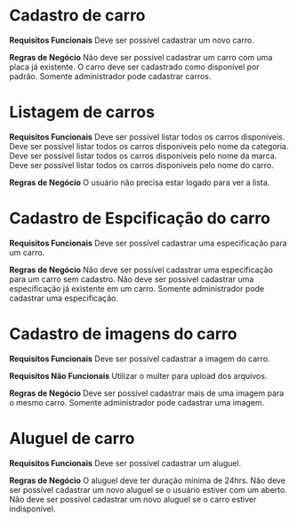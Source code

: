# Cadastro de carro

**Requisitos Funcionais**
Deve ser possível cadastrar um novo carro.

**Regras de Negócio**
Não deve ser possível cadastrar um carro com uma placa já existente.
O carro deve ser cadastrado como disponível por padrão.
Somente administrador pode cadastrar carros.

# Listagem de carros

**Requisitos Funcionais**
Deve ser possível listar todos os carros disponíveis.
Deve ser possível listar todos os carros disponíveis pelo nome da categoria.
Deve ser possível listar todos os carros disponíveis pelo nome da marca.
Deve ser possível listar todos os carros disponíveis pelo nome do carro.

**Regras de Negócio**
O usuário não precisa estar logado para ver a lista.

# Cadastro de Espcificação do carro

**Requisitos Funcionais**
Deve ser possível cadastrar uma especificação para um carro.

**Regras de Negócio**
Não deve ser possível cadastrar uma especificação para um carro sem cadastro.
Não deve ser possível cadastrar uma especificação já existente em um carro.
Somente administrador pode cadastrar uma especificação.

# Cadastro de imagens do carro

**Requisitos Funcionais**
Deve ser possível cadastrar a imagem do carro.

**Requisitos Não Funcionais**
Utilizar o multer para upload dos arquivos.

**Regras de Negócio**
Deve ser possível cadastrar mais de uma imagem para o mesmo carro.
Somente administrador pode cadastrar uma imagem.

# Aluguel de carro

**Requisitos Funcionais**
Deve ser possível cadastrar um aluguel.

**Regras de Negócio**
O aluguel deve ter duração mínima de 24hrs.
Não deve ser possível cadastrar um novo aluguel se o usuário estiver com um aberto.
Não deve ser possível cadastrar um novo aluguel se o carro estiver indisponível.
